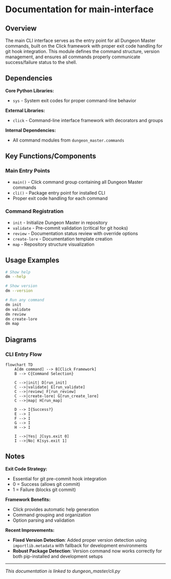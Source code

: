 # Documentation for main-interface

## Overview

The main CLI interface serves as the entry point for all Dungeon Master commands, built on the Click framework with proper exit code handling for git hook integration. This module defines the command structure, version management, and ensures all commands properly communicate success/failure status to the shell.

## Dependencies

**Core Python Libraries:**

- `sys` - System exit codes for proper command-line behavior

**External Libraries:**

- `click` - Command-line interface framework with decorators and groups

**Internal Dependencies:**

- All command modules from `dungeon_master.commands`

## Key Functions/Components

### Main Entry Points

- `main()` - Click command group containing all Dungeon Master commands
- `cli()` - Package entry point for installed CLI
- Proper exit code handling for each command

### Command Registration

- `init` - Initialize Dungeon Master in repository
- `validate` - Pre-commit validation (critical for git hooks)
- `review` - Documentation status review with override options
- `create-lore` - Documentation template creation
- `map` - Repository structure visualization

## Usage Examples

```bash
# Show help
dm --help

# Show version
dm --version

# Run any command
dm init
dm validate
dm review
dm create-lore
dm map
```

## Diagrams

### CLI Entry Flow

```mermaid
flowchart TD
    A[dm command] --> B[Click Framework]
    B --> C{Command Selection}

    C -->|init| D[run_init]
    C -->|validate| E[run_validate]
    C -->|review| F[run_review]
    C -->|create-lore| G[run_create_lore]
    C -->|map| H[run_map]

    D --> I{Success?}
    E --> I
    F --> I
    G --> I
    H --> I

    I -->|Yes| J[sys.exit 0]
    I -->|No| K[sys.exit 1]
```

## Notes

**Exit Code Strategy:**

- Essential for git pre-commit hook integration
- 0 = Success (allows git commit)
- 1 = Failure (blocks git commit)

**Framework Benefits:**

- Click provides automatic help generation
- Command grouping and organization
- Option parsing and validation

**Recent Improvements:**

- **Fixed Version Detection**: Added proper version detection using `importlib.metadata` with fallback for development environments
- **Robust Package Detection**: Version command now works correctly for both pip-installed and development setups

---

_This documentation is linked to dungeon_master/cli.py_
